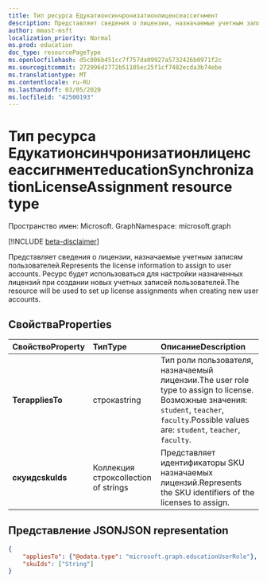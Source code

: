 ```yaml
---
title: Тип ресурса Едукатионсинчронизатионлиценсеассигнмент
description: Представляет сведения о лицензии, назначаемые учетным записям пользователей. Ресурс будет использоваться для настройки назначенных лицензий при создании новых учетных записей пользователей.
author: mmast-msft
localization_priority: Normal
ms.prod: education
doc_type: resourcePageType
ms.openlocfilehash: d5c806b451cc7f757da09927a5732426b0971f2c
ms.sourcegitcommit: 272996d2772b51105ec25f1cf7482ecda3b74ebe
ms.translationtype: MT
ms.contentlocale: ru-RU
ms.lasthandoff: 03/05/2020
ms.locfileid: "42500193"
---
```

# <a name="educationsynchronizationlicenseassignment-resource-type"></a><span data-ttu-id="ad509-104">Тип ресурса Едукатионсинчронизатионлиценсеассигнмент</span><span class="sxs-lookup"><span data-stu-id="ad509-104">educationSynchronizationLicenseAssignment resource type</span></span>

<span data-ttu-id="ad509-105">Пространство имен: Microsoft. Graph</span><span class="sxs-lookup"><span data-stu-id="ad509-105">Namespace: microsoft.graph</span></span>

[!INCLUDE [beta-disclaimer](../../includes/beta-disclaimer.md)]

<span data-ttu-id="ad509-106">Представляет сведения о лицензии, назначаемые учетным записям пользователей.</span><span class="sxs-lookup"><span data-stu-id="ad509-106">Represents the license information to assign to user accounts.</span></span> <span data-ttu-id="ad509-107">Ресурс будет использоваться для настройки назначенных лицензий при создании новых учетных записей пользователей.</span><span class="sxs-lookup"><span data-stu-id="ad509-107">The resource will be used to set up license assignments when creating new user accounts.</span></span>

## <a name="properties"></a><span data-ttu-id="ad509-108">Свойства</span><span class="sxs-lookup"><span data-stu-id="ad509-108">Properties</span></span>

| <span data-ttu-id="ad509-109">Свойство</span><span class="sxs-lookup"><span data-stu-id="ad509-109">Property</span></span> | <span data-ttu-id="ad509-110">Тип</span><span class="sxs-lookup"><span data-stu-id="ad509-110">Type</span></span> | <span data-ttu-id="ad509-111">Описание</span><span class="sxs-lookup"><span data-stu-id="ad509-111">Description</span></span> |
|:-|:-|:-|
| <span data-ttu-id="ad509-112">**Тег**</span><span class="sxs-lookup"><span data-stu-id="ad509-112">**appliesTo**</span></span> | <span data-ttu-id="ad509-113">строка</span><span class="sxs-lookup"><span data-stu-id="ad509-113">string</span></span> | <span data-ttu-id="ad509-114">Тип роли пользователя, назначаемый лицензии.</span><span class="sxs-lookup"><span data-stu-id="ad509-114">The user role type to assign to license.</span></span> <span data-ttu-id="ad509-115">Возможные значения: `student`, `teacher`, `faculty`.</span><span class="sxs-lookup"><span data-stu-id="ad509-115">Possible values are: `student`, `teacher`, `faculty`.</span></span>         |
| <span data-ttu-id="ad509-116">**скуидс**</span><span class="sxs-lookup"><span data-stu-id="ad509-116">**skuIds**</span></span> | <span data-ttu-id="ad509-117">Коллекция строк</span><span class="sxs-lookup"><span data-stu-id="ad509-117">collection of strings</span></span> |  <span data-ttu-id="ad509-118">Представляет идентификаторы SKU назначаемых лицензий.</span><span class="sxs-lookup"><span data-stu-id="ad509-118">Represents the SKU identifiers of the licenses to assign.</span></span>        |

## <a name="json-representation"></a><span data-ttu-id="ad509-119">Представление JSON</span><span class="sxs-lookup"><span data-stu-id="ad509-119">JSON representation</span></span>
<!-- {
  "blockType": "resource",
  "optionalProperties": [

  ],
  "@odata.type": "microsoft.graph.educationSynchronizationLicenseAssignment"
}-->

```json
{
    "appliesTo": {"@odata.type": "microsoft.graph.educationUserRole"},
    "skuIds": ["String"]
}
```
